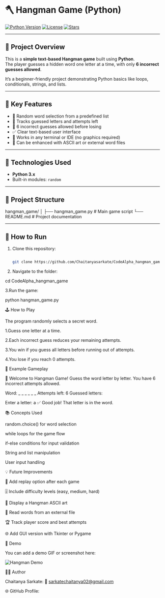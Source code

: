 # 🪓 Hangman Game (Python)

[![Python Version](https://img.shields.io/badge/python-3.x-blue)](https://www.python.org/)
[![License](https://img.shields.io/badge/license-MIT-green)](LICENSE)
[![Stars](https://img.shields.io/github/stars/Chaitanyasarkate/CodeAlpha_hangman_game?style=social)](https://github.com/Chaitanyasarkate/CodeAlpha_hangman_game/stargazers)

---

## 🎯 Project Overview
This is a **simple text-based Hangman game** built using **Python**.  
The player guesses a hidden word one letter at a time, with only **6 incorrect guesses allowed**.  

It’s a beginner-friendly project demonstrating Python basics like loops, conditionals, strings, and lists.

---

## 🧠 Key Features
- 🎲 Random word selection from a predefined list  
- 📝 Tracks guessed letters and attempts left  
- 🚫 6 incorrect guesses allowed before losing  
- ✅ Clear text-based user interface  
- 🔁 Works in any terminal or IDE (no graphics required)  
- 🎨 Can be enhanced with ASCII art or external word files  

---

## 🧰 Technologies Used
- **Python 3.x**  
- Built-in modules: `random`

---

## 📂 Project Structure
hangman_game/
│
├── hangman_game.py       # Main game script
└── README.md             # Project documentation


---

## 🚀 How to Run
1. Clone this repository:
   ```bash
   
   git clone https://github.com/Chaitanyasarkate/CodeAlpha_hangman_game.git

2. Navigate to the folder:
   
cd CodeAlpha_hangman_game

3.Run the game:

python hangman_game.py

🕹️ How to Play

The program randomly selects a secret word.

1.Guess one letter at a time.

2.Each incorrect guess reduces your remaining attempts.

3.You win if you guess all letters before running out of attempts.

4.You lose if you reach 0 attempts.

🧩 Example Gameplay

🎯 Welcome to Hangman Game!
Guess the word letter by letter.
You have 6 incorrect attempts allowed.

Word:  _ _ _ _ _ _
Attempts left: 6
Guessed letters: 

Enter a letter: a
✅ Good job! That letter is in the word.

📚 Concepts Used

random.choice() for word selection

while loops for the game flow

if-else conditions for input validation

String and list manipulation

User input handling


💡 Future Improvements

🔄 Add replay option after each game

🎚️ Include difficulty levels (easy, medium, hard)

🎨 Display a Hangman ASCII art

📂 Read words from an external file

🏆 Track player score and best attempts

🌐 Add GUI version with Tkinter or Pygame

📸 Demo

You can add a demo GIF or screenshot here:

![Hangman Demo](<img width="1366" height="768" alt="Screenshot (102)" src="https://github.com/user-attachments/assets/641c6ddd-4fc2-4c17-bb2e-91bc9cb9c351" />)

👨‍💻 Author

Chaitanya Sarkate:
📧 sarkatechaitanya02@gmail.com

🌐 GitHub Profile:




